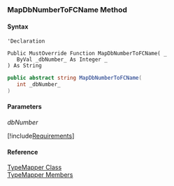 ﻿### MapDbNumberToFCName Method

#### Syntax

```vbnet
'Declaration

Public MustOverride Function MapDbNumberToFCName( _
   ByVal _dbNumber_ As Integer _
) As String
```

```csharp
public abstract string MapDbNumberToFCName( 
   int _dbNumber_
)
```

#### Parameters

_dbNumber_

[!include[Requirements](../partials/requirements.md)]

#### Reference

[TypeMapper Class](FChoice.Common~FChoice.Common.Data.TypeMapper.md)  
[TypeMapper Members](FChoice.Common~FChoice.Common.Data.TypeMapper_members.md)